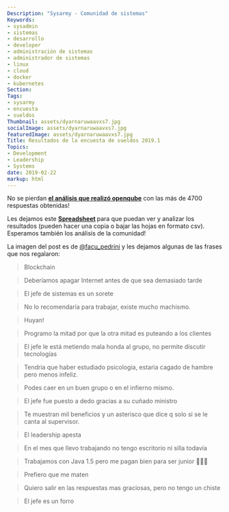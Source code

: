 ```yaml
---
Description: "Sysarmy - Comunidad de sistemas"
Keywords:
- sysadmin 
- sistemas
- desarrollo
- developer
- administración de sistemas
- administrador de sistemas
- linux
- cloud
- docker
- kubernetes
Section: 
Tags:
- sysarmy
- encuesta
- sueldos
Thumbnail: assets/dyarnaruwaavxs7.jpg
socialImage: assets/dyarnaruwaavxs7.jpg
featuredImage: assets/dyarnaruwaavxs7.jpg
Title: Resultados de la encuesta de sueldos 2019.1
Topics:
- Development
- Leadership
- Systems
date: 2019-02-22
markup: html
---
```


<p>No se pierdan <a href="https://openqube.io/sueldos"><strong>el análisis que realizó openqube</strong></a> con las más de 4700 respuestas obtenidas!</p>
<p>Les dejamos este <strong><a href="https://docs.google.com/spreadsheets/d/1vSDayPh18LCMKmkM9jo2OyrHWaxp87qg8_AViv2bygw/edit?usp=sharing">Spreadsheet</a> </strong>para que puedan ver y analizar los resultados (pueden hacer una copia o bajar las hojas en formato csv). Esperamos también los análisis de la comunidad!</p>
<p>La imagen del post es de <a href="https://twitter.com/facu_pedrini/status/1089918623148314625/" target="_blank" rel="noopener noreferrer">@facu_pedrini</a> y les dejamos algunas de las frases que nos regalaron:</p>
<blockquote><p>Blockchain</p></blockquote>
<blockquote><p>Deberíamos apagar Internet antes de que sea demasiado tarde</p></blockquote>
<blockquote><p>El jefe de sistemas es un sorete</p></blockquote>
<blockquote><p>No lo recomendaría para trabajar, existe mucho machismo.</p></blockquote>
<blockquote><p>Huyan!</p></blockquote>
<blockquote><p>Programo la mitad por que la otra mitad es puteando a los clientes</p></blockquote>
<blockquote><p>El jefe le está metiendo mala honda al grupo, no permite discutir tecnologías</p></blockquote>
<blockquote><p>Tendria que haber estudiado psicologia, estaria cagado de hambre pero menos infeliz.</p></blockquote>
<blockquote><p>Podes caer en un buen grupo o en el infierno mismo.</p></blockquote>
<blockquote><p>El jefe fue puesto a dedo gracias a su cuñado ministro</p></blockquote>
<blockquote><p>Te muestran mil beneficios y un asterisco que dice q solo si se le canta al supervisor.</p></blockquote>
<blockquote><p>El leadership apesta</p></blockquote>
<blockquote><p>En el mes que llevo trabajando no tengo escritorio ni silla todavía</p></blockquote>
<blockquote><p>Trabajamos con Java 1.5 pero me pagan bien para ser junior 🤷🏽‍♂️</p></blockquote>
<blockquote><p>Prefiero que me maten</p></blockquote>
<blockquote><p>Quiero salir en las respuestas mas graciosas, pero no tengo un chiste</p></blockquote>
<blockquote><p>El jefe es un forro</p></blockquote>
